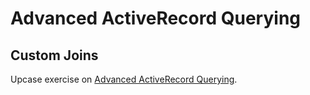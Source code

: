 # Advanced ActiveRecord Querying

## Custom Joins

Upcase exercise on [Advanced ActiveRecord Querying](https://thoughtbot.com/upcase/advanced-activerecord-querying).
